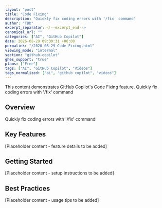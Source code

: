 ```yaml
---
layout: "post"
title: "Code Fixing"
description: "Quickly fix coding errors with '/fix' command"
author: "TBD"
excerpt_separator: <!--excerpt_end-->
canonical_url: ""
categories: ["AI", "GitHub Copilot"]
date: 2026-08-29 09:39:31 +00:00
permalink: "/2026-08-29-Code-Fixing.html"
viewing_mode: "internal"
section: "github-copilot"
ghes_support: "true"
plans: ["Free"]
tags: ["AI", "GitHub Copilot", "Videos"]
tags_normalized: ["ai", "github copilot", "videos"]
---
```


This content demonstrates GitHub Copilot's Code Fixing feature. Quickly fix coding errors with '/fix' command<!--excerpt_end-->

## Overview

Quickly fix coding errors with '/fix' command

## Key Features

[Placeholder content - feature details to be added]

## Getting Started

[Placeholder content - setup instructions to be added]

## Best Practices

[Placeholder content - usage tips to be added]
